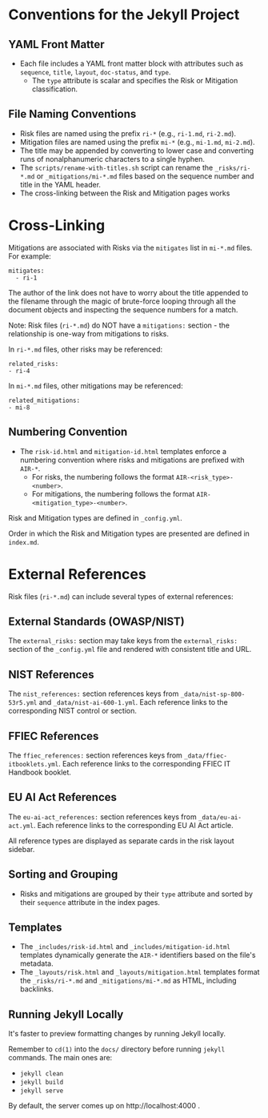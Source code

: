# Conventions for the Jekyll Project

## YAML Front Matter
- Each file includes a YAML front matter block with attributes such as `sequence`, `title`, `layout`, `doc-status`, and `type`.
  - The `type` attribute is scalar and specifies the Risk or Mitigation classification.

## File Naming Conventions
- Risk files are named using the prefix `ri-*` (e.g., `ri-1.md`, `ri-2.md`).
- Mitigation files are named using the prefix `mi-*` (e.g., `mi-1.md`, `mi-2.md`).
- The title may be appended by converting to lower case and converting
  runs of nonalphanumeric characters to a single hyphen.
- The `scripts/rename-with-titles.sh` script can rename the
  `_risks/ri-*.md` or `_mitigations/mi-*.md` files based on the
  sequence number and title in the YAML header.
- The cross-linking between the Risk and Mitigation pages works 

# Cross-Linking

Mitigations are associated with Risks via the `mitigates` list in `mi-*.md` files. For example:
```
mitigates:
  - ri-1
```
The author of the link does not have to worry about the title appended to the filename
through the magic of brute-force looping through all the document objects and inspecting
the sequence numbers for a match.

Note: Risk files (`ri-*.md`) do NOT have a `mitigations:` section - the relationship is 
one-way from mitigations to risks.

In `ri-*.md` files, other risks may be referenced:
```
related_risks:
- ri-4
```

In `mi-*.md` files, other mitigations may be referenced:
```
related_mitigations:
- mi-8
```

## Numbering Convention
- The `risk-id.html` and `mitigation-id.html` templates enforce a numbering convention where risks and mitigations are prefixed with `AIR-*`.
  - For risks, the numbering follows the format `AIR-<risk_type>-<number>`.
  - For mitigations, the numbering follows the format `AIR-<mitigation_type>-<number>`.

Risk and Mitigation types are defined in `_config.yml`.

Order in which the Risk and Mitigation types are presented are defined
in `index.md`.

# External References

Risk files (`ri-*.md`) can include several types of external references:

## External Standards (OWASP/NIST)
The `external_risks:` section may take keys from the `external_risks:` section 
of the `_config.yml` file and rendered with consistent title and URL.

## NIST References
The `nist_references:` section references keys from `_data/nist-sp-800-53r5.yml` 
and `_data/nist-ai-600-1.yml`. Each reference links to the corresponding NIST 
control or section.

## FFIEC References  
The `ffiec_references:` section references keys from `_data/ffiec-itbooklets.yml`.
Each reference links to the corresponding FFIEC IT Handbook booklet.

## EU AI Act References
The `eu-ai-act_references:` section references keys from `_data/eu-ai-act.yml`.
Each reference links to the corresponding EU AI Act article.

All reference types are displayed as separate cards in the risk layout sidebar.

## Sorting and Grouping

- Risks and mitigations are grouped by their `type` attribute and
  sorted by their `sequence` attribute in the index pages.

## Templates
- The `_includes/risk-id.html` and `_includes/mitigation-id.html` templates dynamically generate the `AIR-*` identifiers based on the file's metadata.
- The `_layouts/risk.html` and `_layouts/mitigation.html` templates format the `_risks/ri-*.md`  and `_mitigations/mi-*.md` as HTML, including backlinks.
  
## Running Jekyll Locally

It's faster to preview formatting changes by running Jekyll locally.

Remember to `cd(1)` into the `docs/` directory before running `jekyll` commands. The main ones are:
- `jekyll clean`
- `jekyll build`
- `jekyll serve`

By default, the server comes up on http://localhost:4000 .